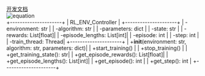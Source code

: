 [开发文档](https://bytedance.feishu.cn/docx/KfY9dfRsdosbI5xf5zCcED4HnOd)  
![equation](https://latex.codecogs.com/png.image?\dpi{200}\int_{-\infty}^{\infty}%20e^{-x^2}%20dx%20=%20\sqrt{\pi})  
+---------------------+
|   RL_ENV_Controller  |
+---------------------+
| -environment: str   |
| -algorithm: str     |
| -parameters: dict   |
| -state: str         |
| -rewards: List[float]|
| -episode_lengths: List[int]|
| -episode: int       |
| -step: int          |
| -train_thread: Thread|
+---------------------+
| +__init__(environment: str, algorithm: str, parameters: dict)|
| +start_training()   |
| +stop_training()    |
| +get_training_state(): str|
| +get_episode_rewards(): List[float]|
| +get_episode_lengths(): List[int]|
| +get_episode(): int  |
| +get_step(): int     |
+---------------------+
